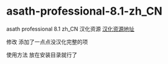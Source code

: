 # asath-professional-8.1-zh_CN
asath professional 8.1 zh_CN 汉化资源
[汉化资源地址](http://astah.net/features/gui-localization)

修改
添加了一点点没汉化完整的项

使用方法
放在安装目录就行了
